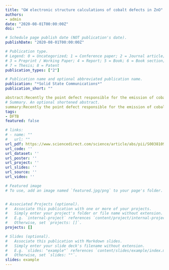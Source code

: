 ```yaml
---
title: "GW electronic structure calculations of cobalt defects in ZnO"
authors:
- admin
date: "2020-08-01T00:00:00Z"
doi: ""

# Schedule page publish date (NOT publication's date).
publishDate: "2020-08-01T00:00:00Z"

# Publication type.
# Legend: 0 = Uncategorized; 1 = Conference paper; 2 = Journal article;
# 3 = Preprint / Working Paper; 4 = Report; 5 = Book; 6 = Book section;
# 7 = Thesis; 8 = Patent
publication_types: ["2"]

# Publication name and optional abbreviated publication name.
publication: "*Solid State Communications*"
publication_short: ""

abstract:Recently the point defect responsible for the emission of cobalt in doped zinc oxide (ZnO) samples has been identified [24]. In this work we extend our investigation to other point defects in Co-doped ZnO. We use density-functional theory and GW calculations to obtain the orbital-resolved band structure of cobalt doped ZnO. We show that mainly O-p and Co-d orbitals take part in the process and confirm that an oxygen interstitial nearby a cobalt atom is a likely defect to occur in ion beam Co-doped ZnO samples. We also rule out that other common point defects in ZnO can be responsible for the observed d-d transition. Finally, we suggest that defect complexes involving oxygen interstitials could be used to promote ferromagnetism in cobalt doped ZnO samples.
# Summary. An optional shortened abstract.
summary:Recently the point defect responsible for the emission of cobalt in doped zinc oxide (ZnO) samples has been identified [24]. In this work we extend our investigation to other point defects in Co-doped ZnO. We use density-functional theory and GW calculations to obtain the orbital-resolved band structure of cobalt doped ZnO. We show that mainly O-p and Co-d orbitals take part in the process and confirm that an oxygen interstitial nearby a cobalt atom is a likely defect to occur in ion beam Co-doped ZnO samples. We also rule out that other common point defects in ZnO can be responsible for the observed d-d transition. Finally, we suggest that defect complexes involving oxygen interstitials could be used to promote ferromagnetism in cobalt doped ZnO samples.
tags:
- DFTB
featured: false

# links:
# - name: ""
#   url: ""
url_pdf: https://www.sciencedirect.com/science/article/abs/pii/S003810982030140X
url_code: ''
url_dataset: ''
url_poster: ''
url_project: ''
url_slides: ''
url_source: ''
url_video: ''

# Featured image
# To use, add an image named `featured.jpg/png` to your page's folder. 


# Associated Projects (optional).
#   Associate this publication with one or more of your projects.
#   Simply enter your project's folder or file name without extension.
#   E.g. `internal-project` references `content/project/internal-project/index.md`.
#   Otherwise, set `projects: []`.
projects: []

# Slides (optional).
#   Associate this publication with Markdown slides.
#   Simply enter your slide deck's filename without extension.
#   E.g. `slides: "example"` references `content/slides/example/index.md`.
#   Otherwise, set `slides: ""`.
slides: example
---
```



